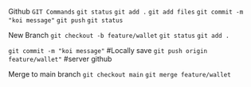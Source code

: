 Github
``GIT Commands``
``git status``
``git add .``
``git add files``
``git commit -m "koi message"``
`git push`
`git status`

New Branch
`git checkout -b feature/wallet`
`git status`
`git add .`

`git commit -m "koi message"` #Locally save
`git push origin feature/wallet"` #server github

Merge to main branch
`git checkout main`
`git merge feature/wallet`






